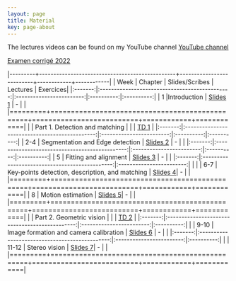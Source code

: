 ```yaml
---
layout: page
title: Material
key: page-about
---
```



The lectures videos can be found on my YouTube channel [YouTube channel](https://www.youtube.com/playlist?list=PLJtarp32QM7-3l4iUDAE-scRTot3-Spa9)

[Examen corrigé 2022](td/ExamenCVKh_22.pdf)


|---------+------------------------------------------------+--------------------------+------------+------------|
| Week    |          Chapter                               | Slides/Scribes           | Lectures   |  Exercices|
|:-------:|:----------------------------------------------:|:------------------------:|:----------:|:----------:|
|   1     |Introduction                                    | [Slides 1](slides#intro) |     -      |            |
|=========+================================================+==========================+============+============|
|         | Part 1. Detection and matching                 |                          |            | [TD 1](td/TD1.pdf)   |
|:-------:|:----------------------------------------------:|:------------------------:|:----------:|:----------:|
|  2-4    | Segmentation and Edge detection                 | [Slides 2](slides#segm)  |      -     |            |
|:-------:|:----------------------------------------------:|:------------------------:|:----------:|:----------:|
|  5      | Fitting and alignment                           | [Slides 3](slides#fit)   |      -     |            |
|:-------:|:----------------------------------------------:|:------------------------:|            |            |
|  6-7    | Key-points detection, description, and matching | [Slides 4](slides#keypts)|      -     |            |
|=========+================================================+==========================+============+============|
|  8      | Motion estimation                              | [Slides 5](slides#motion)|      -     |            |
|=========+================================================+==========================+============+============|
|         | Part 2. Geometric vision                       |                          |            | [TD 2](td/TD2.pdf)    |
|:-------:|:----------------------------------------------:|:------------------------:|:----------:|            |
|  9-10   | Image formation and camera calibration                    | [Slides 6](slides#form)  |      -     |            |
|:-------:|:----------------------------------------------:|:------------------------:|:----------:|            |
| 11-12   | Stereo vision                                   | [Slides 7](slides#stereo)|      -     |            |
|=========+================================================+==========================+============+============|
